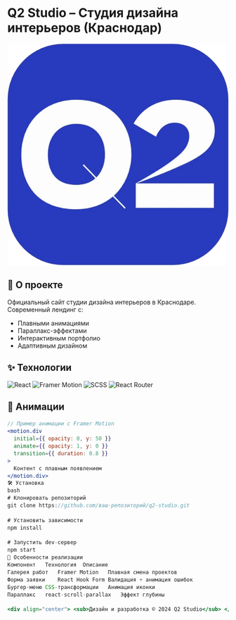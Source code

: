 # Q2 Studio – Студия дизайна интерьеров (Краснодар)  

<div align="center">
  <img src="https://github.com/karpenko-oleg/StudioDesign/blob/main/favicon.ico" alt="Q2 Studio Preview" width="600"/>
</div>

## 🚀 О проекте  
Официальный сайт студии дизайна интерьеров в Краснодаре. Современный лендинг с:  
- Плавными анимациями  
- Параллакс-эффектами  
- Интерактивным портфолио  
- Адаптивным дизайном  

## ✨ Технологии  
<p align="left">
  <img src="https://img.shields.io/badge/React-20232A?style=for-the-badge&logo=react&logoColor=61DAFB" alt="React">
  <img src="https://img.shields.io/badge/Framer_Motion-0055FF?style=for-the-badge&logo=framer&logoColor=white" alt="Framer Motion">
  <img src="https://img.shields.io/badge/SCSS-CC6699?style=for-the-badge&logo=sass&logoColor=white" alt="SCSS">
  <img src="https://img.shields.io/badge/React_Router-CA4245?style=for-the-badge&logo=react-router&logoColor=white" alt="React Router">
</p>

## 🎥 Анимации
```jsx
// Пример анимации с Framer Motion
<motion.div
  initial={{ opacity: 0, y: 50 }}
  animate={{ opacity: 1, y: 0 }}
  transition={{ duration: 0.8 }}
>
  Контент с плавным появлением
</motion.div>
🛠 Установка
bash
# Клонировать репозиторий
git clone https://github.com/ваш-репозиторий/q2-studio.git

# Установить зависимости
npm install

# Запустить dev-сервер
npm start
📌 Особенности реализации
Компонент	Технология	Описание
Галерея работ	Framer Motion	Плавная смена проектов
Форма заявки	React Hook Form	Валидация + анимация ошибок
Бургер-меню	CSS-трансформации	Анимация иконки
Параллакс	react-scroll-parallax	Эффект глубины

<div align="center"> <sub>Дизайн и разработка © 2024 Q2 Studio</sub> </div> ```
